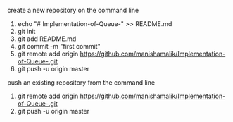 create a new repository on the command line
1. echo "# Implementation-of-Queue-" >> README.md
2. git init
3. git add README.md
4. git commit -m "first commit"
5. git remote add origin https://github.com/manishamalik/Implementation-of-Queue-.git
6. git push -u origin master

push an existing repository from the command line
1.  git remote add origin https://github.com/manishamalik/Implementation-of-Queue-.git
2.  git push -u origin master
